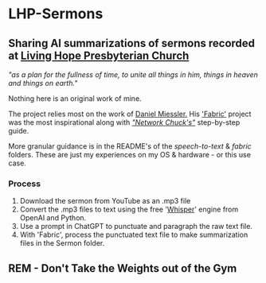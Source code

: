 # LHP-Sermons

## Sharing AI summarizations of sermons recorded at [Living Hope Presbyterian Church ](https://www.livinghopepresbyterian.org/)

_"as a plan for the fullness of time, to unite all things in him, things in heaven and things on earth."_

Nothing here is an original work of mine.

The project relies most on the work of [Daniel Miessler.](https://www.youtube.com/@unsupervised-learning) His ['Fabric'](https://github.com/danielmiessler/fabric) project was the most inspirational along with [_"Network Chuck's"_](https://www.youtube.com/watch?v=UbDyjIIGaxQ)  step-by-step guide.

More granular guidance is in the README's of the _speech-to-text_ & _fabric_ folders. These are just my experiences on my OS & hardware - or this use case.

### Process

1. Download the sermon from YouTube as an .mp3 file
2. Convert the .mp3 files to text using the free '[Whisper](https://pypi.org/project/openai-whisper/)' engine from OpenAI and Python.
3. Use a prompt in ChatGPT to punctuate and paragraph the raw text file.
4. With 'Fabric', process the punctuated text file to make summarization files in the Sermon folder.

## REM - Don't Take the Weights out of the Gym